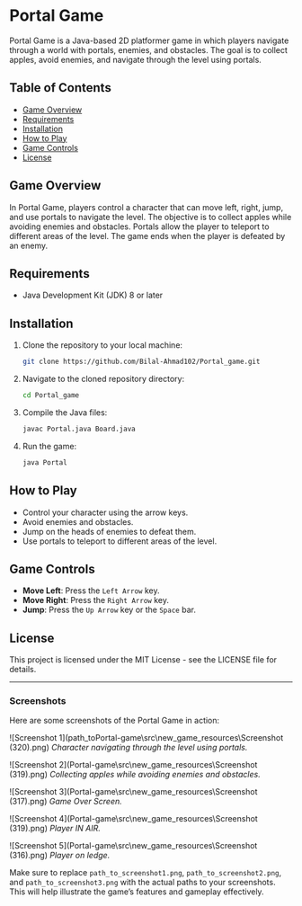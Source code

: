 # Portal Game

Portal Game is a Java-based 2D platformer game in which players navigate through a world with portals, enemies, and obstacles. The goal is to collect apples, avoid enemies, and navigate through the level using portals.

## Table of Contents

- [Game Overview](#game-overview)
- [Requirements](#requirements)
- [Installation](#installation)
- [How to Play](#how-to-play)
- [Game Controls](#game-controls)
- [License](#license)

## Game Overview

In Portal Game, players control a character that can move left, right, jump, and use portals to navigate the level. The objective is to collect apples while avoiding enemies and obstacles. Portals allow the player to teleport to different areas of the level. The game ends when the player is defeated by an enemy.

## Requirements

- Java Development Kit (JDK) 8 or later

## Installation

1. Clone the repository to your local machine:

    ```bash
    git clone https://github.com/Bilal-Ahmad102/Portal_game.git
    ```

2. Navigate to the cloned repository directory:

    ```bash
    cd Portal_game
    ```

3. Compile the Java files:

    ```bash
    javac Portal.java Board.java
    ```

4. Run the game:

    ```bash
    java Portal
    ```

## How to Play

- Control your character using the arrow keys.
- Avoid enemies and obstacles.
- Jump on the heads of enemies to defeat them.
- Use portals to teleport to different areas of the level.

## Game Controls

- **Move Left**: Press the `Left Arrow` key.
- **Move Right**: Press the `Right Arrow` key.
- **Jump**: Press the `Up Arrow` key or the `Space` bar.

## License

This project is licensed under the MIT License - see the LICENSE file for details.

---

### Screenshots

Here are some screenshots of the Portal Game in action:

![Screenshot 1](path_toPortal-game\src\new_game_resources\Screenshot (320).png)
*Character navigating through the level using portals.*

![Screenshot 2](Portal-game\src\new_game_resources\Screenshot (319).png)
*Collecting apples while avoiding enemies and obstacles.*

![Screenshot 3](Portal-game\src\new_game_resources\Screenshot (317).png)
*Game Over Screen.*

![Screenshot 4](Portal-game\src\new_game_resources\Screenshot (319).png)
*Player IN AIR.*

![Screenshot 5](Portal-game\src\new_game_resources\Screenshot (316).png)
*Player on ledge.*

Make sure to replace `path_to_screenshot1.png`, `path_to_screenshot2.png`, and `path_to_screenshot3.png` with the actual paths to your screenshots. This will help illustrate the game’s features and gameplay effectively.
